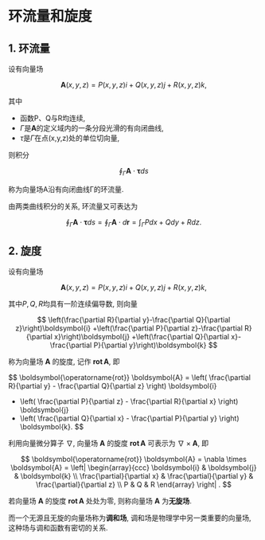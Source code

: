 # 环流量和旋度

## 1. 环流量

设有向量场

$$
\boldsymbol{A}(x,y,z)=P(x,y,z)i+Q(x,y,z)j+R(x,y,z)k,
$$

其中

- 函数P、Q与R均连续,
- $\Gamma$是$\pmb{A}$的定义域内的一条分段光滑的有向闭曲线,
- $\tau$是$\Gamma$在点(x,y,z)处的单位切向量,

则积分

$$
\oint_{\Gamma}\boldsymbol{A}\cdot\boldsymbol{\tau}ds
$$

称为向量场A沿有向闭曲线Γ的环流量.

由两类曲线积分的关系, 环流量又可表达为

$$
\oint_{\Gamma}\boldsymbol{A}\cdot\boldsymbol{\tau}ds=\oint_{\Gamma}\boldsymbol{A}\cdot d\boldsymbol{r}=\int_{\Gamma}Pdx+Qdy+Rdz.
$$

## 2. 旋度

设有向量场

$$
\boldsymbol{A}(x,y,z)=P(x,y,z)i+Q(x,y,z)j+R(x,y,z)k,
$$

其中$P, Q, R$均具有一阶连续偏导数, 则向量

$$
\left(\frac{\partial R}{\partial y}-\frac{\partial Q}{\partial z}\right)\boldsymbol{i}
+\left(\frac{\partial P}{\partial z}-\frac{\partial R}{\partial x}\right)\boldsymbol{j}
+\left(\frac{\partial Q}{\partial x}-\frac{\partial P}{\partial y}\right)\boldsymbol{k}
$$

称为向量场 $\boldsymbol{A}$ 的旋度, 记作 $\boldsymbol{\operatorname{rot}} \boldsymbol{A}$, 即

$$
\boldsymbol{\operatorname{rot}} \boldsymbol{A}
= \left( \frac{\partial R}{\partial y} - \frac{\partial Q}{\partial z} \right) \boldsymbol{i}
+ \left( \frac{\partial P}{\partial z} - \frac{\partial R}{\partial x} \right) \boldsymbol{j}
+ \left( \frac{\partial Q}{\partial x} - \frac{\partial P}{\partial y} \right) \boldsymbol{k}.
$$

利用向量微分算子 $\nabla$, 向量场 $\boldsymbol{A}$ 的旋度 $\boldsymbol{\operatorname{rot}} \boldsymbol{A}$ 可表示为 $\nabla \times \boldsymbol{A}$, 即

$$
\boldsymbol{\operatorname{rot}} \boldsymbol{A}
= \nabla \times \boldsymbol{A}
= \left|
\begin{array}{ccc}
	\boldsymbol{i} & \boldsymbol{j} & \boldsymbol{k} \\
	\frac{\partial}{\partial x} & \frac{\partial}{\partial y} & \frac{\partial}{\partial z} \\
	P & Q & R
\end{array}
\right| .
$$

若向量场 $\boldsymbol{A}$ 的旋度 $\boldsymbol{\operatorname{rot}} \boldsymbol{A}$ 处处为零, 则称向量场 $\boldsymbol{A}$ 为**无旋场**.

而一个无源且无旋的向量场称为**调和场**, 调和场是物理学中另一类重要的向量场, 这种场与调和函数有密切的关系.
